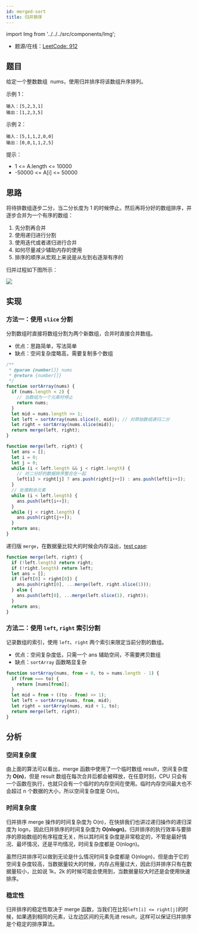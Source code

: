 ```yaml
---
id: merged-sort
title: 归并排序
---
```


import Img from '../../../src/components/Img';

- 题源/在线：[LeetCode: 912](https://leetcode-cn.com/problems/sort-an-array/)

## 题目

给定一个整数数组  nums，使用归并排序将该数组升序排列。

示例 1：

```text
输入：[5,2,3,1]
输出：[1,2,3,5]
```

示例 2：

```text
输入：[5,1,1,2,0,0]
输出：[0,0,1,1,2,5]
```

提示：

- 1 <= A.length <= 10000
- -50000 <= A[i] <= 50000

## 思路

将待排数组逐步二分，当二分长度为 1 的时候停止。然后再将分好的数组排序，并逐步合并为一个有序的数组：

1. 先分割再合并
2. 使用递归进行分割
3. 使用迭代或者递归进行合并
4. 如何尽量减少辅助内存的使用
5. 排序的顺序从宏观上来说是从左到右逐渐有序的

归并过程如下图所示：

<Img w="600" src='https://cosmos-x.oss-cn-hangzhou.aliyuncs.com/20200726204132.png'/>

## 实现

### 方法一：使用 `slice` 分割

分割数组时直接将数组分割为两个新数组，合并时直接合并数组。

- 优点：思路简单，写法简单
- 缺点：空间复杂度略高，需要复制多个数组

```js
/**
 * @param {number[]} nums
 * @return {number[]}
 */
function sortArray(nums) {
  if (nums.length < 2) {
    // 当数组为一个元素时停止
    return nums;
  }
  let mid = nums.length >> 1;
  let left = sortArray(nums.slice(0, mid)); // 对原始数组递归二分
  let right = sortArray(nums.slice(mid));
  return merge(left, right);
}

function merge(left, right) {
  let ans = [];
  let i = 0;
  let j = 0;
  while (i < left.length && j < right.length) {
    // 对二分好的数据排序整合在一起
    left[i] > right[j] ? ans.push(right[j++]) : ans.push(left[i++]);
  }
  // 处理剩余元素
  while (i < left.length) {
    ans.push(left[i++]);
  }
  while (j < right.length) {
    ans.push(right[j++]);
  }
  return ans;
}
```

递归版 `merge`，在数据量比较大的时候会内存溢出，[test case](https://leetcode-cn.com/submissions/detail/31434415/testcase/):

```js
function merge(left, right) {
  if (!left.length) return right;
  if (!right.length) return left;
  let ans = [];
  if (left[0] > right[0]) {
    ans.push(right[0], ...merge(left, right.slice(1)));
  } else {
    ans.push(left[0], ...merge(left.slice(1), right));
  }
  return ans;
}
```

### 方法二：使用 `left`, `right` 索引分割

记录数组的索引，使用 `left`、`right` 两个索引来限定当前分割的数组。

- 优点：空间复杂度低，只需一个 ans 辅助空间，不需要拷贝数组
- 缺点：`sortArray` 函数略显复杂

```js
function sortArray(nums, from = 0, to = nums.length - 1) {
  if (from === to) {
    return [nums[from]];
  }
  let mid = from + ((to - from) >> 1);
  let left = sortArray(nums, from, mid);
  let right = sortArray(nums, mid + 1, to);
  return merge(left, right);
}
```

## 分析

### 空间复杂度

由上面的算法可以看出，merge 函数中使用了一个临时数组 result，空间复杂度为 **O(n)**，但是 result 数组在每次合并后都会被释放，在任意时刻，CPU 只会有一个函数在执行，也就只会有一个临时的内存空间在使用。临时内存空间最大也不会超过 n 个数据的大小，所以空间复杂度是 O(n)。

### 时间复杂度

归并排序 merge 操作的时间复杂度为 O(n)，在快排我们也讲过递归操作的递归深度为 logn，因此归并排序的时间复杂度为 **O(nlogn)**。归并排序的执行效率与要排序的原始数组的有序程度无关，所以其时间复杂度是非常稳定的，不管是最好情况、最坏情况，还是平均情况，时间复杂度都是 O(nlogn)。

虽然归并排序可以做到无论是什么情况时间复杂度都是 O(nlogn)，但是由于它的空间复杂度较高，当数据量较大的时候，内存占用量过大，因此归并排序只有在数据量较小，比如说 1k，2k 的时候可能会使用到，当数据量较大时还是会使用快速排序。

### 稳定性

归并排序的稳定性取决于 merge 函数，当我们在比较`left[i] <= right[j]`的时候，如果遇到相同的元素，让左边区间的元素先进 result，这样可以保证归并排序是个稳定的排序算法。
